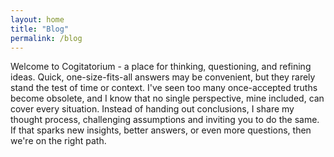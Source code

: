 ```yaml
---
layout: home 
title: "Blog"
permalink: /blog
---
```


Welcome to Cogitatorium - a place for thinking, questioning, and refining ideas. Quick, one-size-fits-all answers may be convenient, but they rarely stand the test of time or context. I've seen too many once-accepted truths become obsolete, and I know that no single perspective, mine included, can cover every situation. Instead of handing out conclusions, I share my thought process, challenging assumptions and inviting you to do the same. If that sparks new insights, better answers, or even more questions, then we're on the right path.